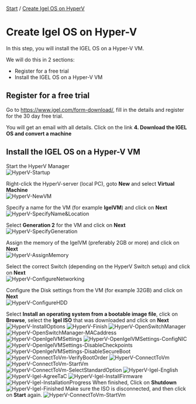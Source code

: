 [Start](/CA-Microsoft-WVD_ARM-Workshop/) / [Create Igel OS on HyperV](/CA-Microsoft-WVD_ARM-Workshop/Create%20Igel%20OS%20on%20HyperV)
# Create Igel OS on Hyper-V

In this step, you will install the IGEL OS on a Hyper-V VM.

We will do this in 2 sections: 
* Register for a free trial
* Install the IGEL OS on a Hyper-V VM


## Register for a free trial
Go to <a href="https://www.igel.com/form-download/" target="_blank">https://www.igel.com/form-download/</a>, fill in the details and register for the 30 day free trial.

You will get an email with all details. Click on the link **4. Download the IGEL OS and convert a machine**


## Install the IGEL OS on a Hyper-V VM
Start the HyperV Manager<br/>
![HyperV-Startup](https://michawets.github.io/CA-Microsoft-WVD_ARM-Workshop/images/HyperV-StartUp.png)

Right-click the HyperV-server (local PC), goto **New** and select **Virtual Machine**<br/>
![HyperV-NewVM](https://michawets.github.io/CA-Microsoft-WVD_ARM-Workshop/images/HyperV-NewVM.png)

Specify a name for the VM (for example **IgelVM**) and click on **Next**<br/>
![HyperV-SpecifyName&Location](https://michawets.github.io/CA-Microsoft-WVD_ARM-Workshop/images/HyperV-SpecifyName&Location.png)

Select **Generation 2** for the VM and click on **Next**<br/>
![HyperV-SpecifyGeneration](https://michawets.github.io/CA-Microsoft-WVD_ARM-Workshop/images/HyperV-SpecifyGeneration.png)

Assign the memory of the IgelVM (preferably 2GB or more) and click on **Next**<br/>
![HyperV-AssignMemory](https://michawets.github.io/CA-Microsoft-WVD_ARM-Workshop/images/HyperV-AssignMemory.png)

Select the correct Switch (depending on the HyperV Switch setup) and click on **Next**<br/>
![HyperV-ConfigureNetworking](https://michawets.github.io/CA-Microsoft-WVD_ARM-Workshop/images/HyperV-ConfigureNetworking.png)

Configure the Disk settings from the VM (for example 32GB) and click on **Next**<br/>
![HyperV-ConfigureHDD](https://michawets.github.io/CA-Microsoft-WVD_ARM-Workshop/images/HyperV-ConfigureHDD.png)

Select **Install an operating system from a bootable image file**, click on **Browse**, select the **Igel ISO** that was downloaded and click on **Next**<br/>
![HyperV-InstallOptions](https://michawets.github.io/CA-Microsoft-WVD_ARM-Workshop/images/HyperV-InstallOptions.png)
![HyperV-Finish](https://michawets.github.io/CA-Microsoft-WVD_ARM-Workshop/images/HyperV-Finish.png)
![HyperV-OpenSwitchManager](https://michawets.github.io/CA-Microsoft-WVD_ARM-Workshop/images/HyperV-OpenSwitchManager.png)
![HyperV-OpenSwitchManager-MACaddress](https://michawets.github.io/CA-Microsoft-WVD_ARM-Workshop/images/HyperV-OpenSwitchManager-MACaddress.png)
![HyperV-OpenIgelVMSettings](https://michawets.github.io/CA-Microsoft-WVD_ARM-Workshop/images/HyperV-OpenIgelVMSettings.png)
![HyperV-OpenIgelVMSettings-ConfigNIC](https://michawets.github.io/CA-Microsoft-WVD_ARM-Workshop/images/HyperV-OpenIgelVMSettings-ConfigNIC.png)
![HyperV-OpenIgelVMSettings-DisableCheckpoints](https://michawets.github.io/CA-Microsoft-WVD_ARM-Workshop/images/HyperV-OpenIgelVMSettings-DisableCheckpoints.png)
![HyperV-OpenIgelVMSettings-DisableSecureBoot](https://michawets.github.io/CA-Microsoft-WVD_ARM-Workshop/images/HyperV-OpenIgelVMSettings-DisableSecureBoot.png)
![HyperV-ConnectToVm-VerifyBootOrder](https://michawets.github.io/CA-Microsoft-WVD_ARM-Workshop/images/HyperV-ConnectToVm-VerifyBootOrder.png)
![HyperV-ConnectToVm](https://michawets.github.io/CA-Microsoft-WVD_ARM-Workshop/images/HyperV-ConnectToVm.png)
![HyperV-ConnectToVm-StartVm](https://michawets.github.io/CA-Microsoft-WVD_ARM-Workshop/images/HyperV-ConnectToVm-StartVm.png)
![HyperV-ConnectToVm-SelectStandardOption](https://michawets.github.io/CA-Microsoft-WVD_ARM-Workshop/images/HyperV-ConnectToVm-SelectStandardOption.png)
![HyperV-Igel-English](https://michawets.github.io/CA-Microsoft-WVD_ARM-Workshop/images/HyperV-Igel-English.png)
![HyperV-Igel-AgreeTaC](https://michawets.github.io/CA-Microsoft-WVD_ARM-Workshop/images/HyperV-Igel-AgreeTaC.png)
![HyperV-Igel-InstallFirmware](https://michawets.github.io/CA-Microsoft-WVD_ARM-Workshop/images/HyperV-Igel-InstallFirmware.png)
![HyperV-Igel-InstallationProgress](https://michawets.github.io/CA-Microsoft-WVD_ARM-Workshop/images/HyperV-Igel-InstallationProgress.png)
When finished, Click on **Shutdown**
![HyperV-Igel-Finished](https://michawets.github.io/CA-Microsoft-WVD_ARM-Workshop/images/HyperV-Igel-Finished.png)
Make sure the ISO is disconnected, and then click on **Start** again.
![HyperV-ConnectToVm-StartVm](https://michawets.github.io/CA-Microsoft-WVD_ARM-Workshop/images/HyperV-ConnectToVm-StartVm.png)





<script type="text/javascript">
    setTimeout(function() { 
            document.getElementById("sidebar").style.display = "none";
            document.getElementById("main-content").style.width = "90%"
            var x = document.getElementsByClassName('inner clearfix'); 
            x[0].style.width = "75%";
            var x = document.getElementsByClassName('inner'); 
            x[0].style.width = "90%";
            var x = document.getElementsByTagName('h1'); 
            x[0].style.width = "90%";
            x[0].style.textAlign = "center"
            x[0].innerHTML = "Microsoft & Cloud-Architect WVD Workshop"
        }, 250);
</script>